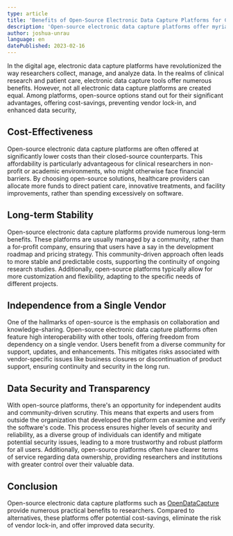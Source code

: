 ```yaml
---
type: article
title: 'Benefits of Open-Source Electronic Data Capture Platforms for Clinical Research and Care'
description: 'Open-source electronic data capture platforms offer myriad practical advantages over their proprietary counterparts.'
author: joshua-unrau
language: en
datePublished: 2023-02-16
---
```


In the digital age, electronic data capture platforms have revolutionized the way researchers collect, manage, and analyze data. In the realms of clinical research and patient care, electronic data capture tools offer numerous benefits. However, not all electronic data capture platforms are created equal. Among platforms, open-source options stand out for their significant advantages, offering cost-savings, preventing vendor lock-in, and enhanced data security,

## Cost-Effectiveness

Open-source electronic data capture platforms are often offered at significantly lower costs than their closed-source counterparts. This affordability is particularly advantageous for clinical researchers in non-profit or academic environments, who might otherwise face financial barriers. By choosing open-source solutions, healthcare providers can allocate more funds to direct patient care, innovative treatments, and facility improvements, rather than spending excessively on software.

## Long-term Stability

Open-source electronic data capture platforms provide numerous long-term benefits. These platforms are usually managed by a community, rather than a for-profit company, ensuring that users have a say in the development roadmap and pricing strategy. This community-driven approach often leads to more stable and predictable costs, supporting the continuity of ongoing research studies. Additionally, open-source platforms typically allow for more customization and flexibility, adapting to the specific needs of different projects.

## Independence from a Single Vendor

One of the hallmarks of open-source is the emphasis on collaboration and knowledge-sharing. Open-source electronic data capture platforms often feature high interoperability with other tools, offering freedom from dependency on a single vendor. Users benefit from a diverse community for support, updates, and enhancements. This mitigates risks associated with vendor-specific issues like business closures or discontinuation of product support, ensuring continuity and security in the long run.

## Data Security and Transparency

With open-source platforms, there's an opportunity for independent audits and community-driven scrutiny. This means that experts and users from outside the organization that developed the platform can examine and verify the software's code. This process ensures higher levels of security and reliability, as a diverse group of individuals can identify and mitigate potential security issues, leading to a more trustworthy and robust platform for all users. Additionally, open-source platforms often have clearer terms of service regarding data ownership, providing researchers and institutions with greater control over their valuable data.

## Conclusion

Open-source electronic data capture platforms such as [OpenDataCapture](https://opendatacapture.org/) provide numerous practical benefits to researchers. Compared to alternatives, these platforms offer potential cost-savings, eliminate the risk of vendor lock-in, and offer improved data security.
